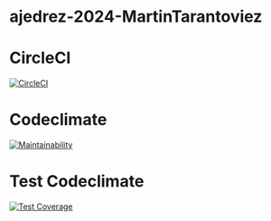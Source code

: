 # ajedrez-2024-MartinTarantoviez

# CircleCI

[![CircleCI](https://dl.circleci.com/status-badge/img/gh/um-computacion-tm/ajedrez-2024-MartinTarantoviez/tree/main.svg?style=svg)](https://dl.circleci.com/status-badge/redirect/gh/um-computacion-tm/ajedrez-2024-MartinTarantoviez/tree/main)

# Codeclimate

[![Maintainability](https://api.codeclimate.com/v1/badges/35c7517b784f7d105819/maintainability)](https://codeclimate.com/github/um-computacion-tm/ajedrez-2024-MartinTarantoviez/maintainability)

# Test Codeclimate
[![Test Coverage](https://api.codeclimate.com/v1/badges/35c7517b784f7d105819/test_coverage)](https://codeclimate.com/github/um-computacion-tm/ajedrez-2024-MartinTarantoviez/test_coverage)